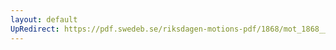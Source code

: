 ```yaml
---
layout: default
UpRedirect: https://pdf.swedeb.se/riksdagen-motions-pdf/1868/mot_1868__ak__00198/mot_1868__ak__00198_002.pdf
---
```

